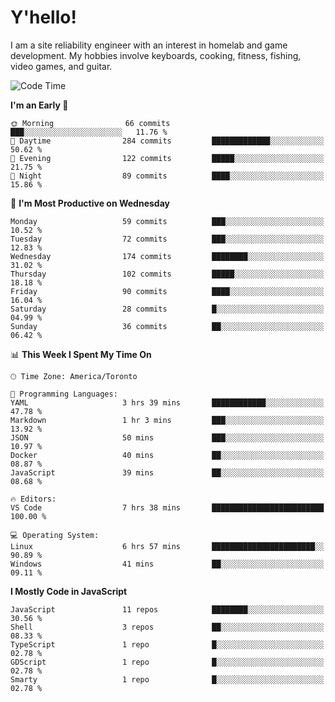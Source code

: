 # Y'hello!
I am a site reliability engineer with an interest in homelab and game development.
My hobbies involve keyboards, cooking, fitness, fishing, video games, and guitar.

<!--START_SECTION:waka-->
![Code Time](http://img.shields.io/badge/Code%20Time-7%20hrs%2012%20mins-blue)

**I'm an Early 🐤** 

```text
🌞 Morning                66 commits          ███░░░░░░░░░░░░░░░░░░░░░░   11.76 % 
🌆 Daytime                284 commits         █████████████░░░░░░░░░░░░   50.62 % 
🌃 Evening                122 commits         █████░░░░░░░░░░░░░░░░░░░░   21.75 % 
🌙 Night                  89 commits          ████░░░░░░░░░░░░░░░░░░░░░   15.86 % 
```
📅 **I'm Most Productive on Wednesday** 

```text
Monday                   59 commits          ███░░░░░░░░░░░░░░░░░░░░░░   10.52 % 
Tuesday                  72 commits          ███░░░░░░░░░░░░░░░░░░░░░░   12.83 % 
Wednesday                174 commits         ████████░░░░░░░░░░░░░░░░░   31.02 % 
Thursday                 102 commits         █████░░░░░░░░░░░░░░░░░░░░   18.18 % 
Friday                   90 commits          ████░░░░░░░░░░░░░░░░░░░░░   16.04 % 
Saturday                 28 commits          █░░░░░░░░░░░░░░░░░░░░░░░░   04.99 % 
Sunday                   36 commits          ██░░░░░░░░░░░░░░░░░░░░░░░   06.42 % 
```


📊 **This Week I Spent My Time On** 

```text
🕑︎ Time Zone: America/Toronto

💬 Programming Languages: 
YAML                     3 hrs 39 mins       ████████████░░░░░░░░░░░░░   47.78 % 
Markdown                 1 hr 3 mins         ███░░░░░░░░░░░░░░░░░░░░░░   13.92 % 
JSON                     50 mins             ███░░░░░░░░░░░░░░░░░░░░░░   10.97 % 
Docker                   40 mins             ██░░░░░░░░░░░░░░░░░░░░░░░   08.87 % 
JavaScript               39 mins             ██░░░░░░░░░░░░░░░░░░░░░░░   08.68 % 

🔥 Editors: 
VS Code                  7 hrs 38 mins       █████████████████████████   100.00 % 

💻 Operating System: 
Linux                    6 hrs 57 mins       ███████████████████████░░   90.89 % 
Windows                  41 mins             ██░░░░░░░░░░░░░░░░░░░░░░░   09.11 % 
```

**I Mostly Code in JavaScript** 

```text
JavaScript               11 repos            ████████░░░░░░░░░░░░░░░░░   30.56 % 
Shell                    3 repos             ██░░░░░░░░░░░░░░░░░░░░░░░   08.33 % 
TypeScript               1 repo              █░░░░░░░░░░░░░░░░░░░░░░░░   02.78 % 
GDScript                 1 repo              █░░░░░░░░░░░░░░░░░░░░░░░░   02.78 % 
Smarty                   1 repo              █░░░░░░░░░░░░░░░░░░░░░░░░   02.78 % 
```




<!--END_SECTION:waka-->
